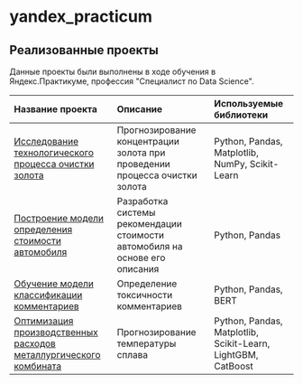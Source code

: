# yandex_practicum

## Реализованные проекты

Данные проекты были выполнены в ходе обучения в Яндекс.Практикуме, профессия "Специалист по Data Science".

| Название проекта | Описание | Используемые библиотеки | 
| :---------------------- | :---------------------- | :---------------------- |
| [Исследование технологического процесса очистки золота](gold_recovery) | Прогнозирование концентрации золота при проведении процесса очистки золота| Python, Pandas, Matplotlib, NumPy, Scikit-Learn|
| [Построение модели определения стоимости автомобиля](car_price) | Разработка системы рекомендации стоимости автомобиля на основе его описания| Python, Pandas|
| [Обучение модели классификации комментариев](toxic_comments) | Определение токсичности комментариев| Python, Pandas, BERT|
| [Оптимизация производственных расходов металлургического комбината](steel_temperature) | Прогнозирование температуры сплава| Python, Pandas, Matplotlib, Scikit-Learn, LightGBM, CatBoost |
